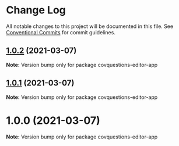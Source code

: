 # Change Log

All notable changes to this project will be documented in this file.
See [Conventional Commits](https://conventionalcommits.org) for commit guidelines.

## [1.0.2](https://github.com/CovOpen/CovQuestions/compare/covquestions-editor-app@1.0.1...covquestions-editor-app@1.0.2) (2021-03-07)

**Note:** Version bump only for package covquestions-editor-app





## [1.0.1](https://github.com/CovOpen/CovQuestions/compare/covquestions-editor-app@1.0.0...covquestions-editor-app@1.0.1) (2021-03-07)

**Note:** Version bump only for package covquestions-editor-app





# 1.0.0 (2021-03-07)

**Note:** Version bump only for package covquestions-editor-app
